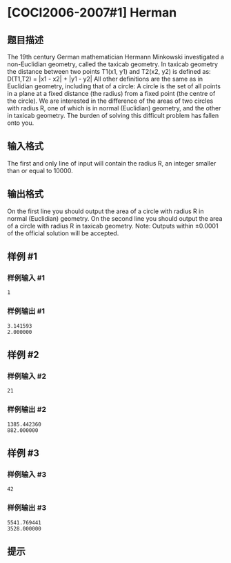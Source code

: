 # [COCI2006-2007#1] Herman

## 题目描述

The 19th century German mathematician Hermann Minkowski investigated a non-Euclidian geometry, called the taxicab geometry. In taxicab geometry the distance between two points T1(x1, y1) and T2(x2, y2) is defined as:
D(T1,T2) = |x1 - x2| + |y1 - y2|
All other definitions are the same as in Euclidian geometry, including that of a circle:
A circle is the set of all points in a plane at a fixed distance (the radius) from a fixed point (the centre of the circle).
We are interested in the difference of the areas of two circles with radius R, one of which is in normal (Euclidian) geometry, and the other in taxicab geometry. The burden of solving this difficult problem has fallen onto you.

## 输入格式

The first and only line of input will contain the radius R, an integer smaller than or equal to 10000.

## 输出格式

On the first line you should output the area of a circle with radius R in normal (Euclidian) geometry.
On the second line you should output the area of a circle with radius R in taxicab geometry.
Note: Outputs within ±0.0001 of the official solution will be accepted.

## 样例 #1

### 样例输入 #1
```
1
```

### 样例输出 #1

```
3.141593
2.000000
```

## 样例 #2

### 样例输入 #2
```
21
```

### 样例输出 #2

```
1385.442360
882.000000
```

## 样例 #3

### 样例输入 #3
```
42
```

### 样例输出 #3

```
5541.769441
3528.000000
```

## 提示


